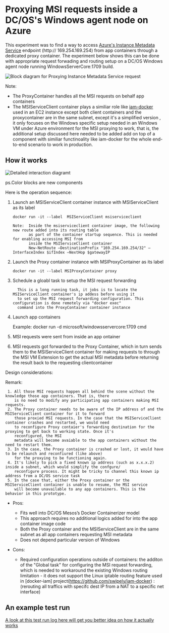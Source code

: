 
# Proxying MSI requests inside a DC/OS's Windows agent node on Azure 

   This experiment was to find a way to access [Azure's Instance Metadata Service](https://docs.microsoft.com/en-us/azure/virtual-machines/windows/instance-metadata-service) endpoint (http:// 169.254.169.254) from app containers through a dedicated proxy container. The experiment below shows this can be done with appropriate request forwading and routing setup on a DC/OS Windows agent node running WindowsServerCore:1709 build. 

![Block diagram for Proxying Instance Metadata Service request](https://github.com/soccerGB/MSIRequestProxy/blob/master/docs/InstanceMetadata.png "Proxying Instance Metadata Service request")


Note: 
- The ProxyContainer handles all the MSI requests on behalf app containers 
- The MSIServiceClient container plays a similiar role like [iam-docker](https://github.com/swipely/iam-docker) used in an EC2 instance except both client containers and the proxycontainer are in the same subnet, except it's a simplified version , it only focuses on the Windows specific setup needed in an Windows VM under Azure environment for the MSI proxying to work, that is, the additional setup discussed here needed to be added add on top of a component with similiar functinoality like iam-docker for the whole end-to-end scenario to work in production.

## How it works

![Detailed interaction diagramt](https://github.com/soccerGB/MSIRequestProxy/blob/master/docs/DetailedMSIPortforwardingComponents.png "Proxying Instance Metadata Service request")

ps.Color blocks are new components

Here is the operation sequence:

   
   1.	Launch an MSIServiceClient container instance with MSIServiceClient as its label
   
            docker run -it --label  MSIServiceClient msiserviceclient
            
            Note:  Inside the msiserviceclient container image, the following new route added into its routing table 
                   as part of the container startup sequence. This is needed for enabling accessing MSI from
                   inside the MSIServiceClient container
                   New-NetRoute –DestinationPrefix "169.254.169.254/32" –InterfaceIndex $ifIndex –NextHop $gatewayIP
             
   2.	Launch the Proxy container instance with MSIProxyContainer as its label

            docker run -it --label MSIProxyContainer proxy
         
   3. Schedule a gloabl task to setup the MSI request forwarding 
   
            This is a long running task, it jobs is to locate the MSIServiceClient container's ip addess before using it 
            to set up the MSI request forwarding configuration. This configuration is done remotely via "docker exec" 
            command into the ProxyContainer container instance 
         
  4.	Launch app containers
  
         Example:
         docker run -d microsoft/windowsservercore:1709 cmd     
     
  5.	MSI requests were sent from inside an app ontainer 
         
  6.  MSI requests got forwarded to the Proxy Container, which in turn sends them to the MSIServiceClient container for making 
      requests to through the MSI VM Extension to get the actual MSI metadata before returning the result back to the requesting
      clientcontainer
      
   Design considerations:
      
   Remark:
   
     1. All those MSI requests happen all behind the scene without the knowledge those app containers. That is, there 
        is no need to modify any participating app containers making MSI requests.
     2. The Proxy container needs to be aware of the IP address of and the MSIServiceClient container for it to forward
        those proxied MSI requests. In the case that the MSIServiceClient container crashes and restarted, we would need 
        to reconfigure Proxy contaier's forwarding destination for the proxying to get back to working state. Once it's 
        reconfigured, the MSI 
        metadata will become avaiable to the app containers without the need to restart them. 
     3. In the case, the Proxy container is crashed or lost, it would have to be relaunch and reconfiured (like above) 
        for the proxying to be functioning again.
     4. It's likely to pick a fixed known ip address (such as x.x.x.2) inside a subnet, which would simplify the confgure/
        reconfigure process. It might be tricky to channel this known ip address from a DC/OS service task
     5. In the case that, either the Proxy container or the MSIServiceClient container is unable to resume, the MSI service 
        will become unavailable to any app containers. This is the behavior in this prototype. 
      
   - Pros:
      - Fits well into DC/OS Mesos’s Docker Containerizer model     
      - This approach requires no additional logics added for into the app container image code      
      - Both the Proxy container and the MSIServiceClient are in the same subnet as all app containers requesting MSI 
        metadata
      - Does not depend particular version of Windows
      
   - Cons:
      - Required configuration operations outside of containers:
        the additon of the "Global task" for configuring the MSI request forwarding, which is needed to workaround the 
        existing Windows routing limitation - it does not support the Linux iptable routing feature used in [docker-iam] project(https://github.com/swipely/iam-docker) : (rerouting all traffics with specifc dest IP from a NAT to a specific net interface)
      
## An example test run 

   [A look at this test run log here will get you better idea on how it actually works](https://github.com/soccerGB/MSIRequestProxy/blob/master/docs/TestRun.md)


